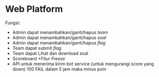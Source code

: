 # Web Platform

Fungsi:
- Admin dapat menambahkan/ganti/hapus *team*
- Admin dapat menambahkan/ganti/hapus *soal*
- Admin dapat menambahkan/ganti/hapus *flag* 
- Team dapat submit *flag*
- Team dapat Lihat dan download soal
- Scoreboard *+Fitur Freeze*
- API untuk menerima kirim bot service (untuk mengurangi score yang down) 100 FAIL dalam 5 jam maka minus poin
